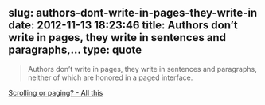 slug: authors-dont-write-in-pages-they-write-in
date: 2012-11-13 18:23:46
title: Authors don’t write in pages, they write in sentences and paragraphs,...
type: quote
---

> Authors don’t write in pages, they write in sentences and paragraphs, neither of which are honored in a paged interface.

[Scrolling or paging? - All this](http://www.leancrew.com/all-this/2012/11/scrolling-or-paging/)
